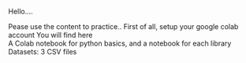 Hello....

Pease use the content to practice..
First of all, setup your google colab account 
You will find here   
A Colab notebook for python basics, and a notebook for each library 
Datasets: 3 CSV files
 
                      
